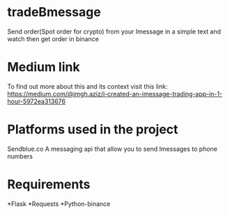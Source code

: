 # tradeBmessage
Send order(Spot order for crypto) from your Imessage in a simple text and watch then get order in binance

# Medium link
To find out more about this and its context visit this link: https://medium.com/@imgh.aziz/i-created-an-imessage-trading-app-in-1-hour-5972ea313676

# Platforms used in the project
Sendblue.co A messaging api that allow you to send Imessages to phone numbers

# Requirements
*Flask
*Requests
*Python-binance
